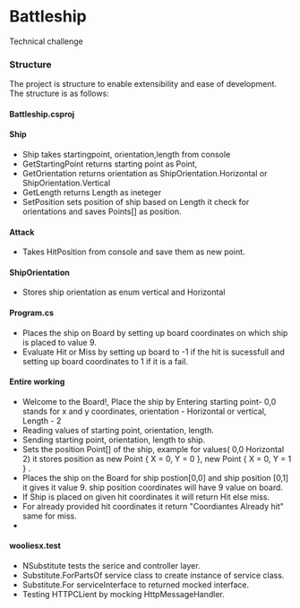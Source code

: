 # Battleship

 Technical challenge

### Structure

The project is structure to enable extensibility and ease of development. The structure is as follows:

#### Battleship.csproj

#### Ship
- Ship takes startingpoint, orientation,length from console 
- GetStartingPoint returns starting point as Point, 
- GetOrientation returns orientation as ShipOrientation.Horizontal or ShipOrientation.Vertical
- GetLength returns Length as ineteger
- SetPosition sets position of ship based on Length it check for orientations and saves Points[] as position.

#### Attack
- Takes HitPosition from console and save them as new point.

#### ShipOrientation
- Stores ship orientation as enum vertical and Horizontal 


#### Program.cs 

- Places the ship on Board by setting up board coordinates on which ship is placed to value 9.
- Evaluate Hit or Miss by setting up board to -1 if the hit is sucessfull and setting up board coordinates to 1 if it is a fail.

#### Entire working 

- Welcome to the Board!, Place the ship by  Entering starting point-  0,0 stands for x and y coordinates, orientation - Horizontal or vertical, Length - 2
- Reading values of starting point, orientation, length.
- Sending starting point, orientation, length to ship.
- Sets the position Point[] of the ship, example for values( 0,0 Horizontal 2) it stores position as new Point { X = 0, Y = 0 }, new Point { X = 0, Y = 1 } .
- Places the ship on the Board for ship postion[0,0] and ship position [0,1] it gives it value 9. ship position coordinates will have 9 value on board.
- If Ship is placed on given hit coordinates it will return Hit else miss.
- For already provided hit coordinates it return "Coordiantes Already hit" same for miss.
- 
#### wooliesx.test

- NSubstitute tests the serice and controller layer.
- Substitute.ForPartsOf service class to create instance of service class.
- Substitute.For serviceInterface to returned mocked interface.
- Testing HTTPCLient by mocking HttpMessageHandler.
